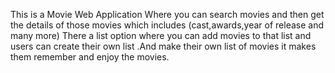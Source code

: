 This is a Movie Web Application Where you can search movies and then get the details of those movies which includes (cast,awards,year of release and many more)
There a list option where you can add movies to that list and  users can create their own list .And make their own list of movies it makes them remember and enjoy the movies.
